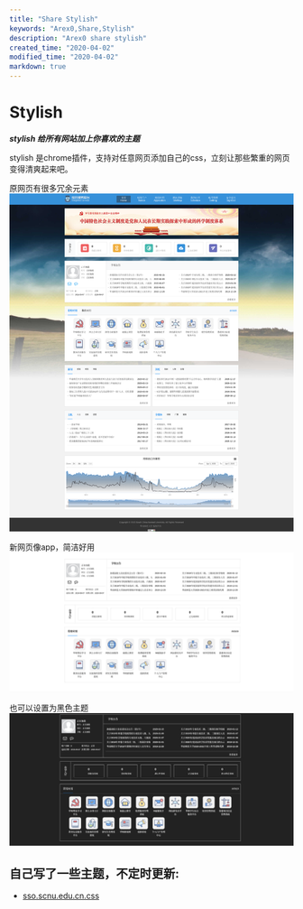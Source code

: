 ```yaml
---
title: "Share Stylish"
keywords: "Arex0,Share,Stylish"
description: "Arex0 share stylish"
created_time: "2020-04-02"
modified_time: "2020-04-02"
markdown: true
---
```


# Stylish
***stylish 给所有网站加上你喜欢的主题***

stylish 是chrome插件，支持对任意网页添加自己的css，立刻让那些繁重的网页变得清爽起来吧。

原网页有很多冗余元素
![原网页](/link/github/pic/stylish-old.png)

新网页像app，简洁好用
![新网页](/link/github/pic/stylish-new.png)

也可以设置为黑色主题
![新网页](/link/github/pic/stylish-new-black.png)

## 自己写了一些主题，不定时更新:
- [sso.scnu.edu.cn.css](/link/github/css/sso.scnu.edu.cn.css)